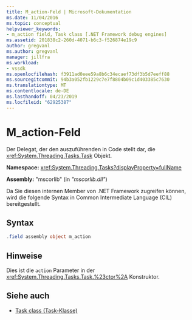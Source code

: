 ```yaml
---
title: M_action-Feld | Microsoft-Dokumentation
ms.date: 11/04/2016
ms.topic: conceptual
helpviewer_keywords:
- m_action field, Task class [.NET Framework debug engines]
ms.assetid: 201838c2-260d-4071-b6c3-f526874e19c9
author: gregvanl
ms.author: gregvanl
manager: jillfra
ms.workload:
- vssdk
ms.openlocfilehash: f3911ad0eee59a8b6c34ecaef73df3b5d7eeff88
ms.sourcegitcommit: 94b3a052fb1229c7e7f8804b09c1d403385c7630
ms.translationtype: MT
ms.contentlocale: de-DE
ms.lasthandoff: 04/23/2019
ms.locfileid: "62925387"
---
```

# <a name="maction-field"></a>M_action-Feld
Der Delegat, der den auszuführenden in Code stellt dar, die <xref:System.Threading.Tasks.Task> Objekt.

 **Namespace:** <xref:System.Threading.Tasks?displayProperty=fullName>

 **Assembly:** "mscorlib" (in *"mscorlib.dll"*)

 Da Sie diesen internen Member von .NET Framework zugreifen können, wird die folgende Syntax in Common Intermediate Language (CIL) bereitgestellt.

## <a name="syntax"></a>Syntax

```csharp
.field assembly object m_action
```

## <a name="remarks"></a>Hinweise
 Dies ist die `action` Parameter in der <xref:System.Threading.Tasks.Task.%23ctor%2A> Konstruktor.

## <a name="see-also"></a>Siehe auch
- [Task class (Task-Klasse)](../../extensibility/debugger/task-class-internal-members.md)